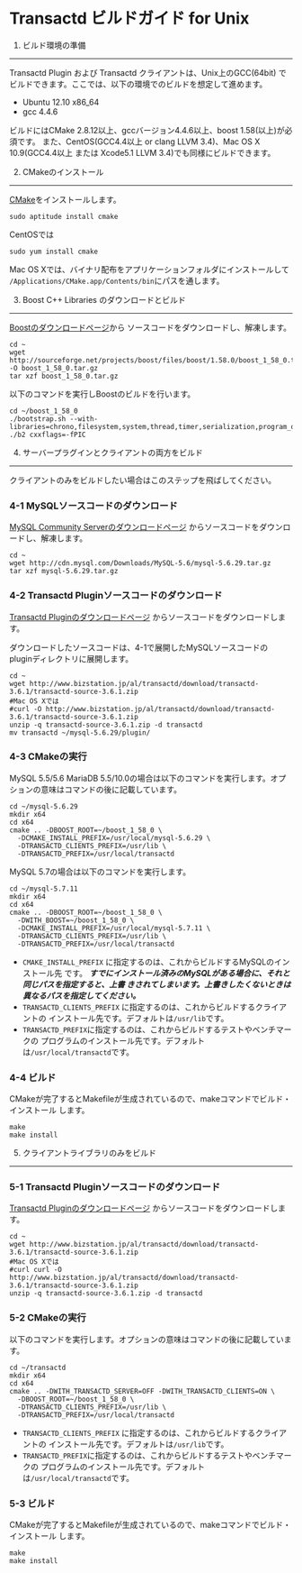 Transactd ビルドガイド for Unix
============================================================

1. ビルド環境の準備
------------------------------------------------------------
Transactd Plugin および Transactd クライアントは、Unix上のGCC(64bit)
でビルドできます。ここでは、以下の環境でのビルドを想定して進めます。

* Ubuntu 12.10 x86_64
* gcc 4.4.6

ビルドにはCMake 2.8.12以上、gccバージョン4.4.6以上、boost 1.58(以上)が必須です。
また、CentOS(GCC4.4以上 or clang LLVM 3.4)、Mac OS X 10.9(GCC4.4以上
または Xcode5.1 LLVM 3.4)でも同様にビルドできます。


2. CMakeのインストール
------------------------------------------------------------
[CMake](http://www.cmake.org)をインストールします。
```
sudo aptitude install cmake
```

CentOSでは
```
sudo yum install cmake
```

Mac OS Xでは、バイナリ配布をアプリケーションフォルダにインストールして
`/Applications/CMake.app/Contents/bin`にパスを通します。



3. Boost C++ Libraries のダウンロードとビルド
------------------------------------------------------------
[Boostのダウンロードページ](http://www.boost.org/users/download)から
ソースコードをダウンロードし、解凍します。
```
cd ~
wget http://sourceforge.net/projects/boost/files/boost/1.58.0/boost_1_58_0.tar.gz/download -O boost_1_58_0.tar.gz
tar xzf boost_1_58_0.tar.gz
```

以下のコマンドを実行しBoostのビルドを行います。
```
cd ~/boost_1_58_0
./bootstrap.sh --with-libraries=chrono,filesystem,system,thread,timer,serialization,program_options
./b2 cxxflags=-fPIC
```



4. サーバープラグインとクライアントの両方をビルド
------------------------------------------------------------
クライアントのみをビルドしたい場合はこのステップを飛ばしてください。

### 4-1 MySQLソースコードのダウンロード
[MySQL Community Serverのダウンロードページ](http://dev.mysql.com/downloads/mysql)
からソースコードをダウンロードし、解凍します。
```
cd ~
wget http://cdn.mysql.com/Downloads/MySQL-5.6/mysql-5.6.29.tar.gz
tar xzf mysql-5.6.29.tar.gz
```


### 4-2 Transactd Pluginソースコードのダウンロード
[Transactd Pluginのダウンロードページ](http://www.bizstation.jp/al/transactd/download/)
からソースコードをダウンロードします。

ダウンロードしたソースコードは、4-1で展開したMySQLソースコードの
pluginディレクトリに展開します。
```
cd ~
wget http://www.bizstation.jp/al/transactd/download/transactd-3.6.1/transactd-source-3.6.1.zip
#Mac OS Xでは
#curl -O http://www.bizstation.jp/al/transactd/download/transactd-3.6.1/transactd-source-3.6.1.zip
unzip -q transactd-source-3.6.1.zip -d transactd
mv transactd ~/mysql-5.6.29/plugin/
```


### 4-3 CMakeの実行
MySQL 5.5/5.6 MariaDB 5.5/10.0の場合は以下のコマンドを実行します。オプションの意味はコマンドの後に記載しています。
```
cd ~/mysql-5.6.29
mkdir x64
cd x64
cmake .. -DBOOST_ROOT=~/boost_1_58_0 \
  -DCMAKE_INSTALL_PREFIX=/usr/local/mysql-5.6.29 \
  -DTRANSACTD_CLIENTS_PREFIX=/usr/lib \
  -DTRANSACTD_PREFIX=/usr/local/transactd
```
MySQL 5.7の場合は以下のコマンドを実行します。
```
cd ~/mysql-5.7.11
mkdir x64
cd x64
cmake .. -DBOOST_ROOT=~/boost_1_58_0 \
  -DWITH_BOOST=~/boost_1_58_0 \
  -DCMAKE_INSTALL_PREFIX=/usr/local/mysql-5.7.11 \
  -DTRANSACTD_CLIENTS_PREFIX=/usr/lib \
  -DTRANSACTD_PREFIX=/usr/local/transactd
```
* `CMAKE_INSTALL_PREFIX` に指定するのは、これからビルドするMySQLのインストール先
  です。
  ***すでにインストール済みのMySQLがある場合に、それと同じパスを指定すると、上書
  きされてしまいます。上書きしたくないときは異なるパスを指定してください。***
* `TRANSACTD_CLIENTS_PREFIX` に指定するのは、これからビルドするクライアントの
  インストール先です。デフォルトは`/usr/lib`です。
* `TRANSACTD_PREFIX`に指定するのは、これからビルドするテストやベンチマークの
  プログラムのインストール先です。デフォルトは`/usr/local/transactd`です。


### 4-4 ビルド
CMakeが完了するとMakefileが生成されているので、makeコマンドでビルド・インストール
します。
```
make
make install
```



5. クライアントライブラリのみをビルド
------------------------------------------------------------
### 5-1 Transactd Pluginソースコードのダウンロード
[Transactd Pluginのダウンロードページ](http://www.bizstation.jp/al/transactd/download/)
からソースコードをダウンロードします。
```
cd ~
wget http://www.bizstation.jp/al/transactd/download/transactd-3.6.1/transactd-source-3.6.1.zip
#Mac OS Xでは
#curl curl -O http://www.bizstation.jp/al/transactd/download/transactd-3.6.1/transactd-source-3.6.1.zip
unzip -q transactd-source-3.6.1.zip -d transactd
```

### 5-2 CMakeの実行
以下のコマンドを実行します。オプションの意味はコマンドの後に記載しています。
```
cd ~/transactd
mkdir x64
cd x64
cmake .. -DWITH_TRANSACTD_SERVER=OFF -DWITH_TRANSACTD_CLIENTS=ON \
  -DBOOST_ROOT=~/boost_1_58_0 \
  -DTRANSACTD_CLIENTS_PREFIX=/usr/lib \
  -DTRANSACTD_PREFIX=/usr/local/transactd
```
* `TRANSACTD_CLIENTS_PREFIX` に指定するのは、これからビルドするクライアントの
  インストール先です。デフォルトは`/usr/lib`です。
* `TRANSACTD_PREFIX`に指定するのは、これからビルドするテストやベンチマークの
  プログラムのインストール先です。デフォルトは`/usr/local/transactd`です。


### 5-3 ビルド
CMakeが完了するとMakefileが生成されているので、makeコマンドでビルド・インストール
します。
```
make
make install
```
